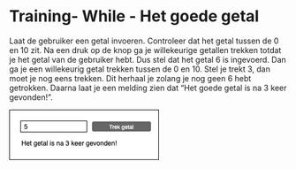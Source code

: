 # Training- While - Het goede getal

Laat de gebruiker een getal invoeren. Controleer dat het getal tussen de 0 en 10 zit. Na een druk op de knop ga je willekeurige getallen trekken totdat je het getal van de gebruiker hebt. Dus stel dat het getal 6 is ingevoerd. Dan ga je een willekeurig getal trekken tussen de 0 en 10. Stel je trekt 3, dan moet je nog eens trekken. Dit herhaal je zolang je nog geen 6 hebt getrokken. Daarna laat je een melding zien dat “Het goede getal is na 3 keer gevonden!”.

![Userinterface](figures/Goede-getal-ui.png)
